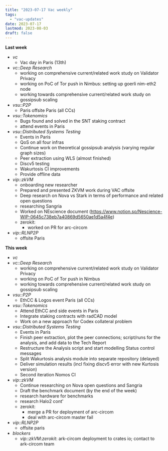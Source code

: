 ```yaml
---
title: "2023-07-17 Vac weekly"
tags:
  - "vac-updates"
date: 2023-07-17
lastmod: 2023-08-03
draft: false
---
```


**Last week**
- *vc*
  - Vac day in Paris (13th)
- *vc::Deep Research*
  - working on comprehensive current/related work study on Validator Privacy
  - working on PoC of Tor push in Nimbus: setting up goerli nim-eth2 node
  - working towards comprehensive current/related work study on gossipsub scaling
- *vsu::P2P*
  - Paris offsite Paris (all CCs)
- *vsu::Tokenomics*
  - Bugs found and solved in the SNT staking contract
  - attend events in Paris
- *vsu::Distributed Systems Testing*
  - Events in Paris
  - QoS on all four infras
  - Continue work on theoretical gossipsub analysis (varying regular graph sizes)
  - Peer extraction using WLS (almost finished)
  - Discv5 testing
  - Wakurtosis CI improvements
  - Provide offline data
- *vip::zkVM*
  - onboarding new researcher
  - Prepared and presented ZKVM work during VAC offsite
  - Deep research on Nova vs Stark in terms of performance and related open questions
  - researching Sangria
  - Worked on NEscience document (https://www.notion.so/Nescience-WIP-0645c738eb7a40869d5650ae1d5a4f4e)
  - zerokit:
    - worked on PR for arc-circom
- *vip::RLNP2P*
  - offsite Paris

**This week**
- *vc*
- *vc::Deep Research*
  - working on comprehensive current/related work study on Validator Privacy
  - working on PoC of Tor push in Nimbus
  - working towards comprehensive current/related work study on gossipsub scaling
- *vsu::P2P*
  - EthCC & Logos event Paris (all CCs)
- *vsu::Tokenomics*
  - Attend EthCC and side events in Paris
  - Integrate staking contracts with radCAD model
  - Work on a new approach for Codex collateral problem
- *vsu::Distributed Systems Testing*
  - Events in Paris
  - Finish peer extraction, plot the peer connections; script/runs for the analysis, and add data to the Tech Report
  - Restructure the Analysis script and start modelling Status control messages
  - Split Wakurtosis analysis module into separate repository (delayed)
  - Deliver simulation results (incl fixing discv5 error with new Kurtosis version)
  - Second iteration Nomos CI
- *vip::zkVM*
  - Continue researching on Nova open questions and Sangria
  - Draft the benchmark document (by the end of the week)
  - research hardware for benchmarks
  - research Halo2 cont'
  - zerokit:
    - merge a PR for deployment of arc-circom
    - deal with arc-circom master fail
- *vip::RLNP2P*
  - offsite paris
- *blockers*
  - *vip::zkVM:zerokit*: ark-circom deployment to crates io; contact to ark-circom team